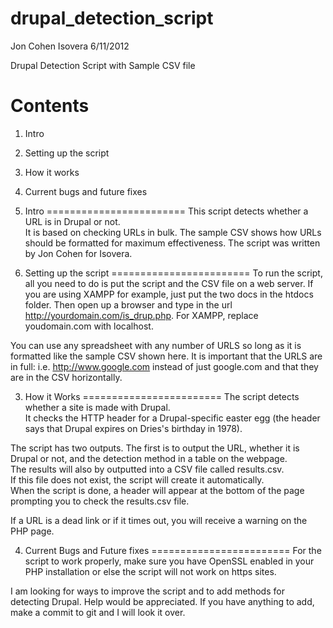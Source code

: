 drupal_detection_script
=======================

Jon Cohen
Isovera
6/11/2012

Drupal Detection Script with Sample CSV file

Contents
=======================

1. Intro
2. Setting up the script
3. How it works
4. Current bugs and future fixes

1. Intro
========================
This script detects whether a URL is in Drupal or not.  
It is based on checking URLs in bulk.  The sample CSV shows how URLs should be formatted for maximum effectiveness.
The script was written by Jon Cohen for Isovera.

2. Setting up the script
========================
To run the script, all you need to do is put the script and the CSV file on a web server.  If you are using XAMPP for example, just put the two docs in the 
htdocs folder.  Then open up a browser and type in the url http://yourdomain.com/is_drup.php.  For XAMPP, replace youdomain.com with localhost.

You can use any spreadsheet with any number of URLS so long as it is formatted like the sample CSV shown here.  It is important that the URLS are in full:
i.e. http://www.google.com instead of just google.com and that they are in the CSV horizontally.

3. How it Works
========================
The script detects whether a site is made with Drupal.  
It checks the HTTP header for a Drupal-specific easter egg (the header says that Drupal expires on Dries's birthday in 1978).

The script has two outputs.  The first is to output the URL, whether it is Drupal or not, and the detection method in a table on the webpage.  
The results will also by outputted into a CSV file called results.csv.  
If this file does not exist, the script will create it automatically.  
When the script is done, a header will appear at the bottom of the page prompting you to check the results.csv file.

If a URL is a dead link or if it times out, you will receive a warning on the PHP page.

4. Current Bugs and Future fixes
========================
For the script to work properly, make sure you have OpenSSL enabled in your PHP installation or else the script will not work on https sites.

I am looking for ways to improve the script and to add methods for detecting Drupal.  Help would be appreciated.  If you have anything to add, make a commit to git and I will look it over.